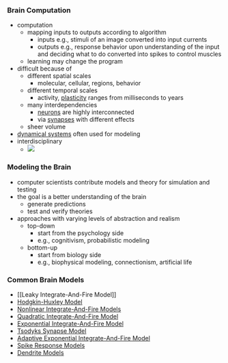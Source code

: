### Brain Computation
+ computation
	+ mapping inputs to outputs according to algorithm
		+ inputs e.g., stimuli of an image converted into input currents
		+ outputs e.g., response behavior upon understanding of the input and deciding what to do converted into spikes to control muscles
	+ learning may change the program
+ difficult because of
	+ different spatial scales
		+ molecular, cellular, regions, behavior
	+ different temporal scales
		+ activity, [plasticity](../Plasticity/Plasticity.md) ranges from milliseconds to years
	+ many interdependencies
		+ [neurons](../Neurons/Neurons.md) are highly interconnected
		+ via [synapses](../Neurons/Synapses.md) with different effects
	+ sheer volume	
+ [dynamical systems](Dynamical%20Systems.md) often used for modeling
+ interdisciplinary
	+ ![](../../../../z_images/Pasted%20image%2020250616104713.png)

### Modeling the Brain
+ computer scientists contribute models and theory for simulation and testing
+ the goal is a better understanding of the brain
	+ generate predictions
	+ test and verify theories
+ approaches with varying levels of abstraction and realism
	+ top-down
		+ start from the psychology side
		+ e.g., cognitivism, probabilistic modeling
	+ bottom-up
		+ start from biology side
		+ e.g., biophysical modeling, connectionism, artificial life

### Common Brain Models
+ [[Leaky Integrate-And-Fire Model]]
+ [Hodgkin-Huxley Model](Hodgkin-Huxley%20Model.md)
+ [Nonlinear Integrate-And-Fire Models](Nonlinear%20Integrate-And-Fire%20Models.md)
+ [Quadratic Integrate-And-Fire Model](Quadratic%20Integrate-And-Fire%20Model.md)
+ [Exponential Integrate-And-Fire Model](Exponential%20Integrate-And-Fire%20Model.md)
+ [Tsodyks Synapse Model](Tsodyks%20Synapse%20Model.md)
+ [Adaptive Exponential Integrate-And-Fire Model](Adaptive%20Exponential%20Integrate-And-Fire%20Model.md)
+ [Spike Response Models](Spike%20Response%20Models.md)
+ [Dendrite Models](Dendrite%20Models.md)